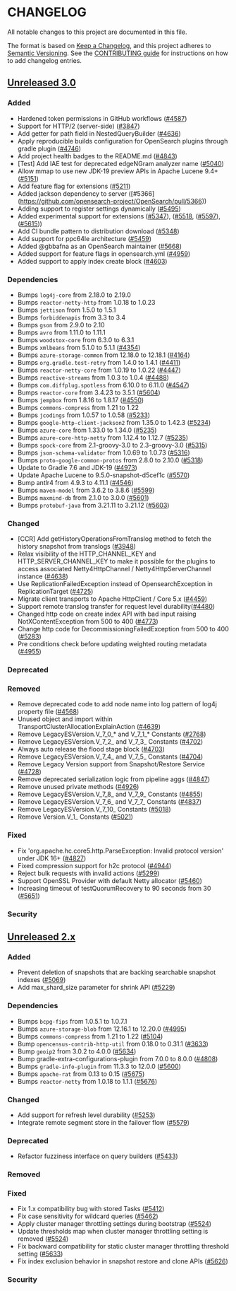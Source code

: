 # CHANGELOG

All notable changes to this project are documented in this file.

The format is based on [Keep a Changelog](https://keepachangelog.com/en/1.0.0/), and this project adheres to [Semantic Versioning](https://semver.org/spec/v2.0.0.html). See the [CONTRIBUTING guide](./CONTRIBUTING.md#Changelog) for instructions on how to add changelog entries.

## [Unreleased 3.0]
### Added
- Hardened token permissions in GitHub workflows ([#4587](https://github.com/opensearch-project/OpenSearch/pull/4587))
- Support for HTTP/2 (server-side) ([#3847](https://github.com/opensearch-project/OpenSearch/pull/3847))
- Add getter for path field in NestedQueryBuilder ([#4636](https://github.com/opensearch-project/OpenSearch/pull/4636))
- Apply reproducible builds configuration for OpenSearch plugins through gradle plugin ([#4746](https://github.com/opensearch-project/OpenSearch/pull/4746))
- Add project health badges to the README.md ([#4843](https://github.com/opensearch-project/OpenSearch/pull/4843))
- [Test] Add IAE test for deprecated edgeNGram analyzer name ([#5040](https://github.com/opensearch-project/OpenSearch/pull/5040))
- Allow mmap to use new JDK-19 preview APIs in Apache Lucene 9.4+ ([#5151](https://github.com/opensearch-project/OpenSearch/pull/5151))
- Add feature flag for extensions ([#5211](https://github.com/opensearch-project/OpenSearch/pull/5211))
- Added jackson dependency to server ([#5366] (https://github.com/opensearch-project/OpenSearch/pull/5366))
- Adding support to register settings dynamically ([#5495](https://github.com/opensearch-project/OpenSearch/pull/5495))
- Added experimental support for extensions ([#5347](https://github.com/opensearch-project/OpenSearch/pull/5347)), ([#5518](https://github.com/opensearch-project/OpenSearch/pull/5518), ([#5597](https://github.com/opensearch-project/OpenSearch/pull/5597)), ([#5615](https://github.com/opensearch-project/OpenSearch/pull/5615)))
- Add CI bundle pattern to distribution download ([#5348](https://github.com/opensearch-project/OpenSearch/pull/5348))
- Add support for ppc64le architecture ([#5459](https://github.com/opensearch-project/OpenSearch/pull/5459))
- Added @gbbafna as an OpenSearch maintainer ([#5668](https://github.com/opensearch-project/OpenSearch/pull/5668))
- Added support for feature flags in opensearch.yml ([#4959](https://github.com/opensearch-project/OpenSearch/pull/4959))
- Added support to apply index create block ([#4603](https://github.com/opensearch-project/OpenSearch/issues/4603))

### Dependencies
- Bumps `log4j-core` from 2.18.0 to 2.19.0
- Bumps `reactor-netty-http` from 1.0.18 to 1.0.23
- Bumps `jettison` from 1.5.0 to 1.5.1
- Bumps `forbiddenapis` from 3.3 to 3.4
- Bumps `gson` from 2.9.0 to 2.10
- Bumps `avro` from 1.11.0 to 1.11.1
- Bumps `woodstox-core` from 6.3.0 to 6.3.1
- Bumps `xmlbeans` from 5.1.0 to 5.1.1 ([#4354](https://github.com/opensearch-project/OpenSearch/pull/4354))
- Bumps `azure-storage-common` from 12.18.0 to 12.18.1 ([#4164](https://github.com/opensearch-project/OpenSearch/pull/4664))
- Bumps `org.gradle.test-retry` from 1.4.0 to 1.4.1 ([#4411](https://github.com/opensearch-project/OpenSearch/pull/4411))
- Bumps `reactor-netty-core` from 1.0.19 to 1.0.22 ([#4447](https://github.com/opensearch-project/OpenSearch/pull/4447))
- Bumps `reactive-streams` from 1.0.3 to 1.0.4 ([#4488](https://github.com/opensearch-project/OpenSearch/pull/4488))
- Bumps `com.diffplug.spotless` from 6.10.0 to 6.11.0 ([#4547](https://github.com/opensearch-project/OpenSearch/pull/4547))
- Bumps `reactor-core` from 3.4.23 to 3.5.1 ([#5604](https://github.com/opensearch-project/OpenSearch/pull/5604))
- Bumps `jempbox` from 1.8.16 to 1.8.17 ([#4550](https://github.com/opensearch-project/OpenSearch/pull/4550))
- Bumps `commons-compress` from 1.21 to 1.22
- Bumps `jcodings` from 1.0.57 to 1.0.58 ([#5233](https://github.com/opensearch-project/OpenSearch/pull/5233))
- Bumps `google-http-client-jackson2` from 1.35.0 to 1.42.3 ([#5234](https://github.com/opensearch-project/OpenSearch/pull/5234))
- Bumps `azure-core` from 1.33.0 to 1.34.0 ([#5235](https://github.com/opensearch-project/OpenSearch/pull/5235))
- Bumps `azure-core-http-netty` from 1.12.4 to 1.12.7 ([#5235](https://github.com/opensearch-project/OpenSearch/pull/5235))
- Bumps `spock-core` from 2.1-groovy-3.0 to 2.3-groovy-3.0 ([#5315](https://github.com/opensearch-project/OpenSearch/pull/5315))
- Bumps `json-schema-validator` from 1.0.69 to 1.0.73 ([#5316](https://github.com/opensearch-project/OpenSearch/pull/5316))
- Bumps `proto-google-common-protos` from 2.8.0 to 2.10.0 ([#5318](https://github.com/opensearch-project/OpenSearch/pull/5318))
- Update to Gradle 7.6 and JDK-19 ([#4973](https://github.com/opensearch-project/OpenSearch/pull/4973))
- Update Apache Lucene to 9.5.0-snapshot-d5cef1c ([#5570](https://github.com/opensearch-project/OpenSearch/pull/5570))
- Bump antlr4 from 4.9.3 to 4.11.1 ([#4546](https://github.com/opensearch-project/OpenSearch/pull/4546))
- Bumps `maven-model` from 3.6.2 to 3.8.6 ([#5599](https://github.com/opensearch-project/OpenSearch/pull/5599))
- Bumps `maxmind-db` from 2.1.0 to 3.0.0 ([#5601](https://github.com/opensearch-project/OpenSearch/pull/5601))
- Bumps `protobuf-java` from 3.21.11 to 3.21.12 ([#5603](https://github.com/opensearch-project/OpenSearch/pull/5603))

### Changed
- [CCR] Add getHistoryOperationsFromTranslog method to fetch the history snapshot from translogs ([#3948](https://github.com/opensearch-project/OpenSearch/pull/3948))
- Relax visibility of the HTTP_CHANNEL_KEY and HTTP_SERVER_CHANNEL_KEY to make it possible for the plugins to access associated Netty4HttpChannel / Netty4HttpServerChannel instance ([#4638](https://github.com/opensearch-project/OpenSearch/pull/4638))
- Use ReplicationFailedException instead of OpensearchException in ReplicationTarget ([#4725](https://github.com/opensearch-project/OpenSearch/pull/4725))
- Migrate client transports to Apache HttpClient / Core 5.x ([#4459](https://github.com/opensearch-project/OpenSearch/pull/4459))
- Support remote translog transfer for request level durability([#4480](https://github.com/opensearch-project/OpenSearch/pull/4480))
- Changed http code on create index API with bad input raising NotXContentException from 500 to 400 ([#4773](https://github.com/opensearch-project/OpenSearch/pull/4773))
- Change http code for DecommissioningFailedException from 500 to 400 ([#5283](https://github.com/opensearch-project/OpenSearch/pull/5283))
- Pre conditions check before updating weighted routing metadata ([#4955](https://github.com/opensearch-project/OpenSearch/pull/4955))

### Deprecated

### Removed
- Remove deprecated code to add node name into log pattern of log4j property file ([#4568](https://github.com/opensearch-project/OpenSearch/pull/4568))
- Unused object and import within TransportClusterAllocationExplainAction ([#4639](https://github.com/opensearch-project/OpenSearch/pull/4639))
- Remove LegacyESVersion.V_7_0_* and V_7_1_* Constants ([#2768](https://https://github.com/opensearch-project/OpenSearch/pull/2768))
- Remove LegacyESVersion.V_7_2_ and V_7_3_ Constants ([#4702](https://github.com/opensearch-project/OpenSearch/pull/4702))
- Always auto release the flood stage block ([#4703](https://github.com/opensearch-project/OpenSearch/pull/4703))
- Remove LegacyESVersion.V_7_4_ and V_7_5_ Constants ([#4704](https://github.com/opensearch-project/OpenSearch/pull/4704))
- Remove Legacy Version support from Snapshot/Restore Service ([#4728](https://github.com/opensearch-project/OpenSearch/pull/4728))
- Remove deprecated serialization logic from pipeline aggs ([#4847](https://github.com/opensearch-project/OpenSearch/pull/4847))
- Remove unused private methods ([#4926](https://github.com/opensearch-project/OpenSearch/pull/4926))
- Remove LegacyESVersion.V_7_8_ and V_7_9_ Constants ([#4855](https://github.com/opensearch-project/OpenSearch/pull/4855))
- Remove LegacyESVersion.V_7_6_ and V_7_7_ Constants ([#4837](https://github.com/opensearch-project/OpenSearch/pull/4837))
- Remove LegacyESVersion.V_7_10_ Constants ([#5018](https://github.com/opensearch-project/OpenSearch/pull/5018))
- Remove Version.V_1_ Constants ([#5021](https://github.com/opensearch-project/OpenSearch/pull/5021))

### Fixed
- Fix 'org.apache.hc.core5.http.ParseException: Invalid protocol version' under JDK 16+ ([#4827](https://github.com/opensearch-project/OpenSearch/pull/4827))
- Fixed compression support for h2c protocol ([#4944](https://github.com/opensearch-project/OpenSearch/pull/4944))
- Reject bulk requests with invalid actions ([#5299](https://github.com/opensearch-project/OpenSearch/issues/5299))
- Support OpenSSL Provider with default Netty allocator ([#5460](https://github.com/opensearch-project/OpenSearch/pull/5460))
- Increasing timeout of testQuorumRecovery to 90 seconds from 30 ([#5651](https://github.com/opensearch-project/OpenSearch/pull/5651))

### Security

## [Unreleased 2.x]
### Added
- Prevent deletion of snapshots that are backing searchable snapshot indexes ([#5069](https://github.com/opensearch-project/OpenSearch/pull/5069))
- Add max_shard_size parameter for shrink API ([#5229](https://github.com/opensearch-project/OpenSearch/pull/5229))

### Dependencies
- Bumps `bcpg-fips` from 1.0.5.1 to 1.0.7.1
- Bumps `azure-storage-blob` from 12.16.1 to 12.20.0 ([#4995](https://github.com/opensearch-project/OpenSearch/pull/4995))
- Bumps `commons-compress` from 1.21 to 1.22 ([#5104](https://github.com/opensearch-project/OpenSearch/pull/5104))
- Bump `opencensus-contrib-http-util` from 0.18.0 to 0.31.1 ([#3633](https://github.com/opensearch-project/OpenSearch/pull/3633))
- Bump `geoip2` from 3.0.2 to 4.0.0 ([#5634](https://github.com/opensearch-project/OpenSearch/pull/5634))
- Bump gradle-extra-configurations-plugin from 7.0.0 to 8.0.0 ([#4808](https://github.com/opensearch-project/OpenSearch/pull/4808))
- Bumps `gradle-info-plugin` from 11.3.3 to 12.0.0 ([#5600](https://github.com/opensearch-project/OpenSearch/pull/5600))
- Bumps `apache-rat` from 0.13 to 0.15 ([#5675](https://github.com/opensearch-project/OpenSearch/pull/5675))
- Bumps `reactor-netty` from 1.0.18 to 1.1.1 ([#5676](https://github.com/opensearch-project/OpenSearch/pull/5676))

### Changed
- Add support for refresh level durability ([#5253](https://github.com/opensearch-project/OpenSearch/pull/5253))
- Integrate remote segment store in the failover flow ([#5579](https://github.com/opensearch-project/OpenSearch/pull/5579))

### Deprecated
- Refactor fuzziness interface on query builders ([#5433](https://github.com/opensearch-project/OpenSearch/pull/5433))

### Removed
### Fixed
- Fix 1.x compatibility bug with stored Tasks ([#5412](https://github.com/opensearch-project/OpenSearch/pull/5412))
- Fix case sensitivity for wildcard queries ([#5462](https://github.com/opensearch-project/OpenSearch/pull/5462))
- Apply cluster manager throttling settings during bootstrap ([#5524](https://github.com/opensearch-project/OpenSearch/pull/5524))
- Update thresholds map when cluster manager throttling setting is removed ([#5524](https://github.com/opensearch-project/OpenSearch/pull/5524))
- Fix backward compatibility for static cluster manager throttling threshold setting ([#5633](https://github.com/opensearch-project/OpenSearch/pull/5633))
- Fix index exclusion behavior in snapshot restore and clone APIs ([#5626](https://github.com/opensearch-project/OpenSearch/pull/5626))

### Security

[Unreleased 3.0]: https://github.com/opensearch-project/OpenSearch/compare/2.4...HEAD
[Unreleased 2.x]: https://github.com/opensearch-project/OpenSearch/compare/2.4...2.x
